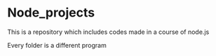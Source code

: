 # Node_projects

This is a repository which includes codes made in a course of node.js

Every folder is a different program
